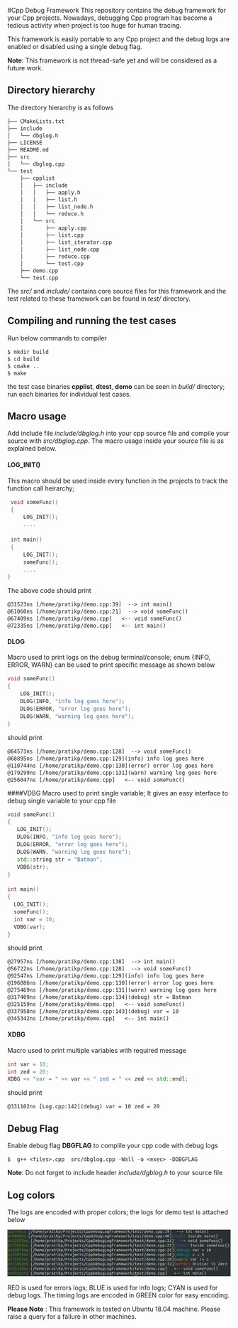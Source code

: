 #Cpp Debug Framework
This repository contains the debug framework for your Cpp projects. Nowadays, debugging Cpp program has become a tedious activity when project is too huge for human tracing.

This framework is easily portable to any Cpp project and the debug logs are enabled or disabled using a single debug flag.

**Note**: This framework is not thread-safe yet and will be considered as a future work.

## Directory hierarchy 

The directory hierarchy is as follows

```
├── CMakeLists.txt
├── include
│   └── dbglog.h
├── LICENSE
├── README.md
├── src
│   └── dbglog.cpp
└── test
    ├── cpplist
    │   ├── include
    │   │   ├── apply.h
    │   │   ├── list.h
    │   │   ├── list_node.h
    │   │   └── reduce.h
    │   └── src
    │       ├── apply.cpp
    │       ├── list.cpp
    │       ├── list_iterator.cpp
    │       ├── list_node.cpp
    │       ├── reduce.cpp
    │       └── test.cpp
    ├── demo.cpp
    └── test.cpp
```
The *src/* and *include/* contains core source files for this framework and the test related to these framework can be found in *test/* directory.

## Compiling and running the test cases
Run below commands to compiler

```
$ mkdir build
$ cd build
$ cmake ..
$ make
```
the test case binaries **cpplist**, **dtest**, **demo** can be seen in *build/* directory; run each binaries for individual test cases.

## Macro usage

Add include file *include/dbglog.h* into your cpp source file and compile your source with *src/dbglog.cpp*. The macro usage inside your source file is as explained below.

#### LOG_INIT()
This macro should be used inside every function in the projects to track the function call heirarchy; 

```C++  
 void someFunc()
 {
     LOG_INIT();
     ....
 
 int main()
 {
     LOG_INIT();
     someFunc();
     ....
}
```
The above code should print

```
@31523ns [/home/pratikp/demo.cpp:39]  --> int main()
@61060ns [/home/pratikp/demo.cpp:21]  --> void someFunc()
@67409ns [/home/pratikp/demo.cpp]   <-- void someFunc()
@72335ns [/home/pratikp/demo.cpp]   <-- int main()
```
#### DLOG
Macro used to print logs on the debug terminal/console; enum {INFO, ERROR, WARN} can be used to print specific message as shown below

```C++
void someFunc()
{
    LOG_INIT();
    DLOG(INFO, "info log goes here");
    DLOG(ERROR, "error log goes here");
    DLOG(WARN, "warning log goes here");
}
```
should print

```
@64573ns [/home/pratikp/demo.cpp:128]  --> void someFunc()
@68895ns [/home/pratikp/demo.cpp:129](info) info log goes here
@110744ns [/home/pratikp/demo.cpp:130](error) error log goes here
@179299ns [/home/pratikp/demo.cpp:131](warn) warning log goes here
@256047ns [/home/pratikp/demo.cpp]   <-- void someFunc()
```
####VDBG
Macro used to print single variable; It gives an easy interface to debug single variable to your cpp file

```C++
void someFunc() 
{
   LOG_INIT();
   DLOG(INFO, "info log goes here");
   DLOG(ERROR, "error log goes here");
   DLOG(WARN, "warning log goes here");
   std::string str = "Batman";
   VDBG(str);
}

int main() 
{
  LOG_INIT();
  someFunc();
  int var = 10;
  VDBG(var);
}
```

should print

```
@27957ns [/home/pratikp/demo.cpp:138]  --> int main()
@56722ns [/home/pratikp/demo.cpp:128]  --> void someFunc()
@92547ns [/home/pratikp/demo.cpp:129](info) info log goes here
@196086ns [/home/pratikp/demo.cpp:130](error) error log goes here
@275469ns [/home/pratikp/demo.cpp:131](warn) warning log goes here
@317409ns [/home/pratikp/demo.cpp:134](debug) str = Batman
@325159ns [/home/pratikp/demo.cpp]   <-- void someFunc()
@337958ns [/home/pratikp/demo.cpp:143](debug) var = 10
@345342ns [/home/pratikp/demo.cpp]   <-- int main()
```
#### XDBG
Macro used to print multiple variables with required message

```C++
int var = 10;
int zed = 20;
XDBG << "var = " << var << " zed = " << zed << std::endl;
```
should print

```
@331102ns [Log.cpp:142](debug) var = 10 zed = 20
```
## Debug Flag

Enable debug flag **DBGFLAG** to complile your cpp code with debug logs

```
$  g++ <files>.cpp  src/dbglog.cpp -Wall -o <exec> -DDBGFLAG 
```

**Note**: Do not forget to include header *include/dgblog.h* to your source file

## Log colors

The logs are encoded with proper colors; the logs for demo test is attached below

![alt text](color_logs.png "color logs")

RED is used for errors logs; BLUE is used for info logs; CYAN is used for debug logs. The timing logs are encoded in GREEN color for easy encoding.


**Please Note** : This framework is tested on Ubuntu 18.04 machine. Please raise a query for a failure in other machines.